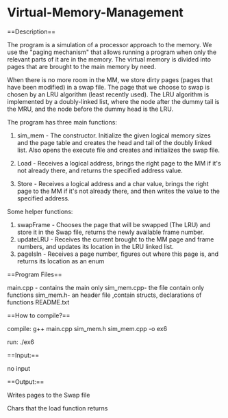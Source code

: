 # Virtual-Memory-Management

==Description==

The program is a simulation of a processor approach to the memory. We use the "paging mechanism" that allows running a program when only the relevant parts of it are in the memory. The virtual memory is divided into pages that are brought to the main memory by need.

When there is no more room in the MM, we store dirty pages (pages that have been modified) in a swap file. The page that we choose to swap is chosen by an LRU algorithm (least recently used). The LRU algorithm is implemented by a doubly-linked list, where the node after the dummy tail is the MRU, and the node before the dummy head is the LRU.

The program has three main functions:

1. sim_mem - The constructor. Initialize the given logical memory sizes and the page table and creates the head and tail of the doubly linked list.
Also opens the execute file and creates and initializes the swap file.

2. Load - Receives a logical address, brings the right page to the MM if it's not already there, and returns the specified address value.

3. Store - Receives a logical address and a char value, brings the right page to the MM if it's not already there, and then writes the value to the specified address.

Some helper functions:

1. swapFrame - Chooses the page that will be swapped (The LRU) and store it in the Swap file, returns the newly available frame number.
2. updateLRU - Receives the current brought to the MM page and frame numbers, and updates its location in the LRU linked list.
3. pageIsIn - Receives a page number, figures out where this page is, and returns its location as an enum


==Program Files==

main.cpp - contains the main only
sim_mem.cpp- the file contain only functions
sim_mem.h- an header file ,contain structs, declarations of functions
README.txt

==How to compile?==

compile: g++ main.cpp sim_mem.h sim_mem.cpp -o ex6

run: ./ex6

==Input:==

no input

==Output:==

Writes pages to the Swap file

Chars that the load function returns
